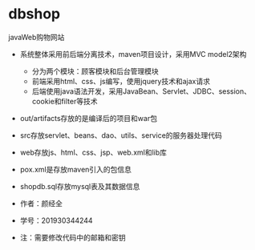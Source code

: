 # dbshop
javaWeb购物网站

+ 系统整体采用前后端分离技术，maven项目设计，采用MVC model2架构
  + 分为两个模块：顾客模块和后台管理模块
  + 前端采用html、css、js编写，使用jquery技术和ajax请求
  + 后端使用java语法开发，采用JavaBean、Servlet、JDBC、session、cookie和filter等技术

+ out/artifacts存放的是编译后的项目和war包
+ src存放servlet、beans、dao、utils、service的服务器处理代码
+ web存放js、html、css、jsp、web.xml和lib库
+ pox.xml是存放maven引入的包信息
+ shopdb.sql存放mysql表及其数据信息

+ 作者：颜经全
+ 学号：201930344244



+ 注：需要修改代码中的邮箱和密钥
